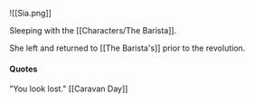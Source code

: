 ![[Sia.png]]


Sleeping with the [[Characters/The Barista]].

She left and returned to [[The Barista's]] prior to the revolution.

#### Quotes
"You look lost." [[Caravan Day]]

